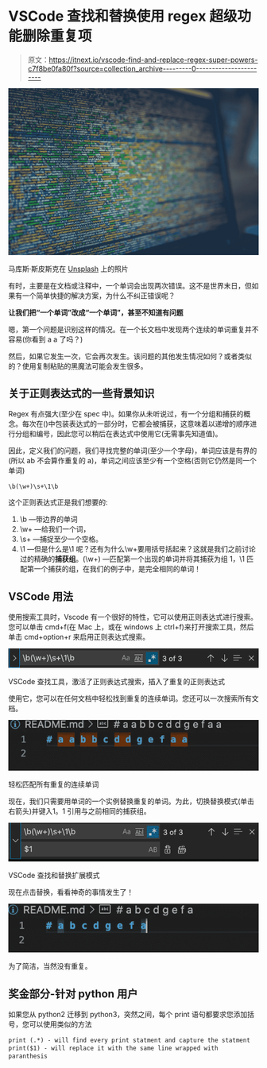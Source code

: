 # VSCode 查找和替换使用 regex 超级功能删除重复项

> 原文：<https://itnext.io/vscode-find-and-replace-regex-super-powers-c7f8be0fa80f?source=collection_archive---------0----------------------->

![](img/0085ed776e36fb50dd97440ef4e1a15b.png)

马库斯·斯皮斯克在 [Unsplash](https://unsplash.com?utm_source=medium&utm_medium=referral) 上的照片

有时，主要是在文档或注释中，一个单词会出现两次错误。这不是世界末日，但如果有一个简单快捷的解决方案，为什么不纠正错误呢？

**让我们把“一个单词”改成“一个单词”，甚至不知道有问题**

嗯，第一个问题是识别这样的情况。在一个长文档中发现两个连续的单词重复并不容易(你看到 a a 了吗？)

然后，如果它发生一次，它会再次发生。该问题的其他发生情况如何？或者类似的？使用复制粘贴的黑魔法可能会发生很多。

## 关于正则表达式的一些背景知识

Regex 有点强大(至少在 spec 中)。如果你从未听说过，有一个分组和捕获的概念。每次在()中包装表达式的一部分时，它都会被捕获，这意味着以递增的顺序进行分组和编号，因此您可以稍后在表达式中使用它(无需事先知道值)。

因此，定义我们的问题，我们寻找完整的单词(至少一个字母)，单词应该是有界的(所以 ab 不会算作重复的 a)，单词之间应该至少有一个空格(否则它仍然是同一个单词)

```
\b(\w+)\s+\1\b
```

这个正则表达式正是我们想要的:

1.  \b —带边界的单词
2.  \w+ —给我们一个词，
3.  \s+ —捕捉至少一个空格。
4.  \1 —但是什么是\1 呢？还有为什么\w+要用括号括起来？这就是我们之前讨论过的精确的**捕获组**。(\w+) —匹配第一个出现的单词并将其捕获为组 1，\1 匹配第一个捕获的组，在我们的例子中，是完全相同的单词！

## VSCode 用法

使用搜索工具时，Vscode 有一个很好的特性，它可以使用正则表达式进行搜索。您可以单击 cmd+f(在 Mac 上，或在 windows 上 ctrl+f)来打开搜索工具，然后单击 cmd+option+r 来启用正则表达式搜索。

![](img/ef0c18e562b83859ade12596c53b2341.png)

VSCode 查找工具，激活了正则表达式搜索，插入了重复的正则表达式

使用它，您可以在任何文档中轻松找到重复的连续单词。您还可以一次搜索所有文档。

![](img/ef9daf992f7cdbfb068fb2baa66c3796.png)

轻松匹配所有重复的连续单词

现在，我们只需要用单词的一个实例替换重复的单词。为此，切换替换模式(单击右箭头)并键入$1。$1 引用与之前相同的捕获组。

![](img/6e74072b68ef8b22c0a458c654eddba8.png)

VSCode 查找和替换扩展模式

现在点击替换，看看神奇的事情发生了！

![](img/0c16640bd251fdbe179b800476038a47.png)

为了简洁，当然没有重复。

## 奖金部分-针对 python 用户

如果您从 python2 迁移到 python3，突然之间，每个 print 语句都要求您添加括号，您可以使用类似的方法

```
print (.*) - will find every print statment and capture the statment
print($1) - will replace it with the same line wrapped with paranthesis 
```